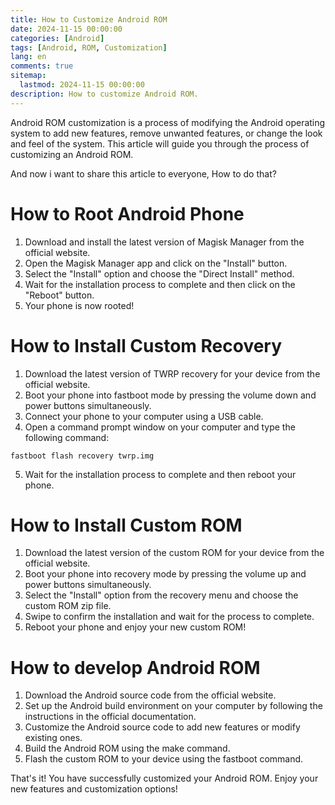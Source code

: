 ```yaml
---
title: How to Customize Android ROM
date: 2024-11-15 00:00:00
categories: [Android]
tags: [Android, ROM, Customization]
lang: en
comments: true
sitemap:
  lastmod: 2024-11-15 00:00:00
description: How to customize Android ROM.
---
```


Android ROM customization is a process of modifying the Android operating system to add new features, remove unwanted features, or change the look and feel of the system. This article will guide you through the process of customizing an Android ROM.

And now i want to share this article to everyone, How to do that?

# How to Root Android Phone

1. Download and install the latest version of Magisk Manager from the official website.
2. Open the Magisk Manager app and click on the "Install" button.
3. Select the "Install" option and choose the "Direct Install" method.
4. Wait for the installation process to complete and then click on the "Reboot" button.
5. Your phone is now rooted!

# How to Install Custom Recovery

1. Download the latest version of TWRP recovery for your device from the official website.
2. Boot your phone into fastboot mode by pressing the volume down and power buttons simultaneously.
3. Connect your phone to your computer using a USB cable.
4. Open a command prompt window on your computer and type the following command:
```
fastboot flash recovery twrp.img
```
5. Wait for the installation process to complete and then reboot your phone.

# How to Install Custom ROM

1. Download the latest version of the custom ROM for your device from the official website.
2. Boot your phone into recovery mode by pressing the volume up and power buttons simultaneously.
3. Select the "Install" option from the recovery menu and choose the custom ROM zip file.
4. Swipe to confirm the installation and wait for the process to complete.
5. Reboot your phone and enjoy your new custom ROM!

# How to develop Android ROM

1. Download the Android source code from the official website.
2. Set up the Android build environment on your computer by following the instructions in the official documentation.
3. Customize the Android source code to add new features or modify existing ones.
4. Build the Android ROM using the make command.
5. Flash the custom ROM to your device using the fastboot command.

That's it! You have successfully customized your Android ROM. Enjoy your new features and customization options!
```
